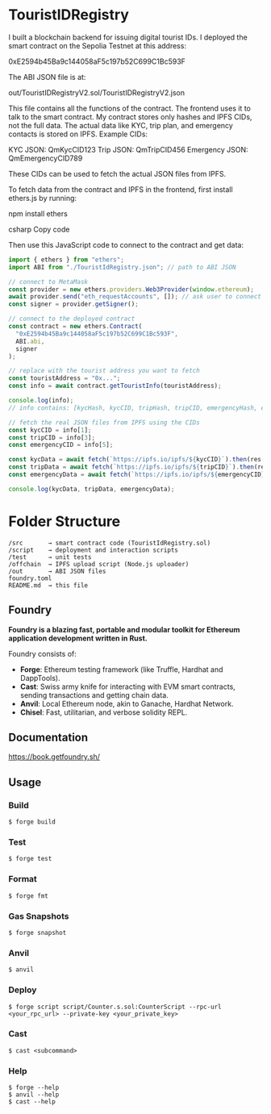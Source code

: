 # TouristIDRegistry

I built a blockchain backend for issuing digital tourist IDs. I deployed the smart contract on the Sepolia Testnet at this address:

0xE2594b45Ba9c144058aF5c197b52C699C1Bc593F

The ABI JSON file is at:

out/TouristIDRegistryV2.sol/TouristIDRegistryV2.json

This file contains all the functions of the contract. The frontend uses it to talk to the smart contract. My contract stores only hashes and IPFS CIDs, not the full data. The actual data like KYC, trip plan, and emergency contacts is stored on IPFS. Example CIDs:

KYC JSON: QmKycCID123
Trip JSON: QmTripCID456
Emergency JSON: QmEmergencyCID789

These CIDs can be used to fetch the actual JSON files from IPFS.

To fetch data from the contract and IPFS in the frontend, first install ethers.js by running:

npm install ethers

csharp
Copy code

Then use this JavaScript code to connect to the contract and get data:

```javascript
import { ethers } from "ethers";
import ABI from "./TouristIdRegistry.json"; // path to ABI JSON

// connect to MetaMask
const provider = new ethers.providers.Web3Provider(window.ethereum);
await provider.send("eth_requestAccounts", []); // ask user to connect wallet
const signer = provider.getSigner();

// connect to the deployed contract
const contract = new ethers.Contract(
  "0xE2594b45Ba9c144058aF5c197b52C699C1Bc593F",
  ABI.abi,
  signer
);

// replace with the tourist address you want to fetch
const touristAddress = "0x..."; 
const info = await contract.getTouristInfo(touristAddress);

console.log(info); 
// info contains: [kycHash, kycCID, tripHash, tripCID, emergencyHash, emergencyCID, validUntil, exists]

// fetch the real JSON files from IPFS using the CIDs
const kycCID = info[1];
const tripCID = info[3];
const emergencyCID = info[5];

const kycData = await fetch(`https://ipfs.io/ipfs/${kycCID}`).then(res => res.json());
const tripData = await fetch(`https://ipfs.io/ipfs/${tripCID}`).then(res => res.json());
const emergencyData = await fetch(`https://ipfs.io/ipfs/${emergencyCID}`).then(res => res.json());

console.log(kycData, tripData, emergencyData);
```
# Folder Structure
```
/src       → smart contract code (TouristIdRegistry.sol)
/script    → deployment and interaction scripts
/test      → unit tests
/offchain  → IPFS upload script (Node.js uploader)
/out       → ABI JSON files
foundry.toml
README.md  → this file
```
## Foundry

**Foundry is a blazing fast, portable and modular toolkit for Ethereum application development written in Rust.**

Foundry consists of:

- **Forge**: Ethereum testing framework (like Truffle, Hardhat and DappTools).
- **Cast**: Swiss army knife for interacting with EVM smart contracts, sending transactions and getting chain data.
- **Anvil**: Local Ethereum node, akin to Ganache, Hardhat Network.
- **Chisel**: Fast, utilitarian, and verbose solidity REPL.

## Documentation

https://book.getfoundry.sh/

## Usage

### Build

```shell
$ forge build
```

### Test

```shell
$ forge test
```

### Format

```shell
$ forge fmt
```

### Gas Snapshots

```shell
$ forge snapshot
```

### Anvil

```shell
$ anvil
```

### Deploy

```shell
$ forge script script/Counter.s.sol:CounterScript --rpc-url <your_rpc_url> --private-key <your_private_key>
```

### Cast

```shell
$ cast <subcommand>
```

### Help

```shell
$ forge --help
$ anvil --help
$ cast --help
```
